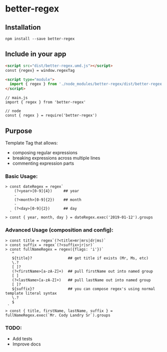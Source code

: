 # better-regex

## Installation
`npm install --save better-regex`

## Include in your app
```html
<script src="dist/better-regex.umd.js"></script>
const {regex} = window.regexTag
```

```html
<script type="module">
  import { regex } from './node_modules/better-regex/dist/better-regex.js' 
</script>
```

```ecmascript 6
// main.js
import { regex } from 'better-regex'
```

```ecmascript 6
// node
const { regex } = require('better-regex')
```

## Purpose
Template Tag that allows:
   - composing regular expressions
   - breaking expressions across multiple lines
   - commenting expression parts

### Basic Usage:
```
> const dateRegex = regex`
    (?<year>[0-9]{4})     ## year
    -
    (?<month>[0-9]{2})    ## month
    -
    (?<day>[0-9]{2})      ## day
  `
> const { year, month, day } = dateRegex.exec('2019-01-12').groups
```

### Advanced Usage (composition and config):
```
> const title = regex`(?<title>mr|mrs|dr|ms)`
> const suffix = regex`(?<suffix>jr|sr)`
> const fullNameRegex = regex({flags: 'i'})`
   ^
   ${title}?                ## get title if exists (Mr, Ms, etc)
   \.?
   [ ]?
   (?<firstName>[a-zA-Z]+)  ## pull firstName out into named group
   [ ]
   (?<lastName>[a-zA-Z]+)   ## pull lastName out into named group
   [ ]?
   ${suffix}?               ## you can compose regex's using normal template literal syntax
   \.?
   $
 `
> const { title, firstName, lastName, suffix } = fullNameRegex.exec(`Mr. Cody Landry Sr`).groups
```


### TODO:
- Add tests
- Improve docs
